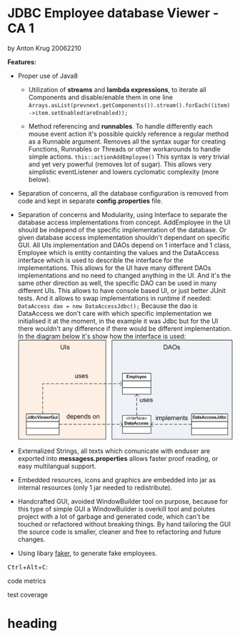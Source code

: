 JDBC Employee database Viewer - CA 1
========================
 by Anton Krug 20062210

**Features:**

* Proper use of Java8
 
    * Utilization of **streams** and **lambda expressions**, to iterate all Components and disable/enable them in one line 
    `Arrays.asList(prevnext.getComponents()).stream().forEach((item)->item.setEnabled(areEnabled));`
    
    * Method referencing and **runnables**. To handle differently each mouse event action it's possible quickly reference a regular method as a Runnable argument. Removes all the syntax sugar for creating Functions, Runnables or Threads or other workarounds to handle simple actions. 
    `this::actionAddEmployee()`
    This syntax is very trivial and yet very powerful (removes lot of sugar). This allows very simplistic eventListener and lowers cyclomatic complexity (more below).

* Separation of concerns, all the database configuration is removed from code and kept in separate **config.properties** file.

* Separation of concerns and Modularity, using Interface to separate the database access implementations from concept. AddEmployee in the UI should be independ of the specific implementation of the database. Or given database access implementation shouldn't dependant on specific GUI. All UIs implementation and DAOs depend on 1 interface and 1 class, Employee which is entity containting the values and the DataAccess interface which is used to describle the interface for the implementations. This allows for the UI have many different DAOs implementations and no need to changed anything in the UI. And it's the same other direction as well, the specific DAO can be used in many different UIs. This allows to have console based UI, or just better JUnit tests. And it allows to swap implementations in runtime if needed:
`DataAccess dao = new DataAccessJdbc();`
Because the dao is DataAccess we don't care with which specific implementation we initialised it at the moment, in the example it was Jdbc but for the UI there wouldn't any difference if there would be different implementation. In the diagram below it's show how the interface is used:
![uml diagram of the interface](https://raw.githubusercontent.com/truhlikfredy/assignments-y4-jdbcViewer/master/images/uml.png?token=ABC5if-GPFhyJOJ-UsvbRhHRwsFTlCK3ks5X9l2bwA%3D%3D)

    
* Externalized Strings, all texts which comunicate with enduser are exported into **messagess.properties** allows faster proof reading, or easy multilangual support.

* Embedded resources, icons and graphics are embedded into jar as internal resources (only 1 jar needed to redistribute).

* Handcrafted GUI, avoided WindowBuilder tool on purpose, because for this type of simple GUI a WindowBuilder is overkill tool and polutes project with a lot of garbage and generated code, which can't be touched or refactored without breaking things. By hand tailoring the GUI the source code is smaller, cleaner and free to refactoring and future changes.

* Using libary [faker](https://github.com/blocoio/faker), to generate fake employees.

<kbd>Ctrl</kbd>+<kbd>Alt</kbd>+<kbd>C</kbd>:

code metrics

test coverage

  heading
  ===================
  

